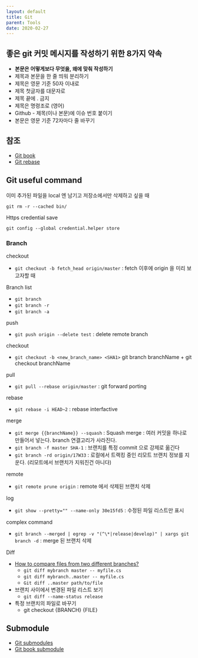 ```yaml
---
layout: default
title: Git
parent: Tools
date: 2020-02-27
---
```


## 좋은 git 커밋 메시지를 작성하기 위한 8가지 약속

- **본문은 어떻게보다 무엇을, 왜에 맞춰 작성하기**
- 제목과 본문을 한 줄 띄워 분리하기
- 제목은 영문 기준 50자 이내로
- 제목 첫글자를 대문자로
- 제목 끝에 . 금지
- 제목은 명령조로 (영어)
- Github - 제목(이나 본문)에 이슈 번호 붙이기
- 본문은 영문 기준 72자마다 줄 바꾸기

## 참조

- [Git book](https://git-scm.com/book/ko/v2)
- [Git rebase](http://dogfeet.github.io/articles/2012/git-merge-rebase.html)

## Git useful command

이미 추가된 파일을 local 엔 남기고 저장소에서만 삭제하고 싶을 때

    git rm -r --cached bin/

Https credential save
    
    git config --global credential.helper store
	

### Branch

checkout

- `git checkout -b fetch_head origin/master` : fetch 이후에 origin 을 미리 보고자할 때

Branch list

- `git branch`
- `git branch -r`
- `git branch -a`

push

- `git push origin --delete test` : delete remote branch

checkout

- `git checkout -b <new_branch_name> <SHA1>` git branch branchName + git checkout branchName

pull

- `git pull --rebase origin/master` : git forward porting

rebase

- `git rebase -i HEAD~2` : rebase interfactive

merge

- `git merge {{branchName}} --squash` : Squash merge : 여러 커밋을 하나로 만들어서 넣는다. branch 연결고리가 사라진다.
- `git branch -f master SHA-1` : 브랜치를 특정 commit 으로 강제로 옮긴다
- `git branch -rd origin/17W33` : 로컬에서 트랙킹 중인 리모트 브랜치 정보를 지운다. (리모트에서 브랜치가 지워진건 아니다)

remote

- `git remote prune origin` : remote 에서 삭제된 브랜치 삭제

log

- `git show --pretty="" --name-only 30e15fd5` : 수정된 파일 리스트만 표시

complex command

- `git branch --merged | egrep -v "(^\*|release|develop)" | xargs git branch -d` : merge 된 브랜치 삭제


Diff

- [How to compare files from two different branches?](https://stackoverflow.com/a/4099805)
  - `git diff mybranch master -- myfile.cs`
  - `git diff mybranch..master -- myfile.cs`
  - `Git diff ..master path/to/file`
- 브랜치 사이에서 변경된 파일 리스트 보기
  - `git diff --name-status release`
- 특정 브랜치의 파일로 바꾸기
  - git checkout {BRANCH} {FILE}

## Submodule

- [Git submodules](https://pinedance.github.io/blog/2019/05/28/Git-Submodule)
- [Git book submodule](https://git-scm.com/book/ko/v2/Git-%EB%8F%84%EA%B5%AC-%EC%84%9C%EB%B8%8C%EB%AA%A8%EB%93%88)
